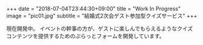 +++
date = "2018-07-04T23:44:30+09:00"
title = "Work In Progress"
image = "pic01.jpg"
subtitle = "結婚式2次会ゲスト参加型クイズサービス"
+++

現在開発中。
イベントの幹事の方が、ゲストに楽しんでもらえるようなクイズコンテンツを提供するためのぷらっとフォームを開発しています。  

